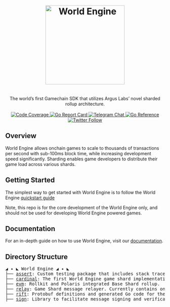 
<h1 align="center"><img alt="World Engine" src="https://i.imgur.com/P6YpZCT.png" width=250 /></h1>
<div align="center">
  <br/>
  The world’s first Gamechain SDK that utilizes Argus Labs’ novel sharded rollup architecture.
  <br/>
  <br/>
  <a href="https://codecov.io/gh/Argus-Labs/world-engine" >
    <img alt="Code Coverage" src="https://codecov.io/gh/Argus-Labs/world-engine/branch/main/graph/badge.svg?token=XMH4P082HZ"/>
  </a>
  <a href="https://goreportcard.com/report/pkg.world.dev/world-engine/cardinal">
    <img src="https://goreportcard.com/badge/pkg.world.dev/world-engine/cardinal" alt="Go Report Card">
  </a>
  <a href="https://t.me/worldengine_dev" target="_blank">
    <img alt="Telegram Chat" src="https://img.shields.io/endpoint?color=neon&logo=telegram&label=chat&url=https%3A%2F%2Ftg.sumanjay.workers.dev%2Fworldengine_dev">
  </a>
  <a href="https://pkg.go.dev/pkg.world.dev/world-engine/cardinal" target="_blank">
    <img src="https://pkg.go.dev/badge/pkg.world.dev/world-engine/cardinal.svg" alt="Go Reference">
  </a>
  <a href="https://x.com/WorldEngineGG" target="_blank">
    <img alt="Twitter Follow" src="https://img.shields.io/twitter/follow/WorldEngineGG">
  </a>
</div>

## Overview

World Engine allows onchain games to scale to thousands of transactions per second with sub-100ms block time, while
increasing development speed significantly. Sharding enables game developers to distribute their game load across
various shards.

## Getting Started

The simplest way to get started with World Engine is to follow the World
Engine [quickstart guide](https://world.dev/quickstart)

Note, this repo is for the core development of the World Engine only, and should not be used for developing World Engine
powered games.

## Documentation

For an in-depth guide on how to use World Engine, visit our [documentation](https://world.dev).

## Directory Structure

<pre>
◢ ✦ ◣ World Engine ◢ ✦ ◣
├── <a href="./assert">assert</a>: Custom testing package that includes stack traces in errors.
├── <a href="./cardinal">cardinal</a>: The first World Engine game shard implementation.
├── <a href="./evm">evm</a>: Rollkit and Polaris integrated Base Shard rollup.
├── <a href="./relay">relay</a>: Game Shard message relayer. Currently contains one implementation using Nakama.
├── <a href="./rift">rift</a>: Protobuf definitions and generated Go code for the World Engine's cross shard messaging protocol.
├── <a href="./sign">sign</a>: Library to facilitate message signing and verification.
</pre>
